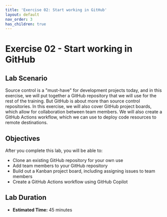 ```yaml
---
title: 'Exercise 02: Start working in GitHub'
layout: default
nav_order: 3
has_children: true
---
```


# Exercise 02 - Start working in GitHub

## Lab Scenario

Source control is a "must-have" for development projects today, and in this exercise, we will put together a GitHub repository that we will use for the rest of the training. But GitHub is about more than source control repositories. In this exercise, we will also cover GitHub project boards, which allow for collaboration between team members. We will also create a GitHub Actions workflow, which we can use to deploy code resources to remote destinations.

## Objectives

After you complete this lab, you will be able to:

* Clone an existing GitHub repository for your own use
* Add team members to your GitHub repository
* Build out a Kanban project board, including assigning issues to team members
* Create a GitHub Actions workflow using GitHub Copilot

## Lab Duration

* **Estimated Time:** 45 minutes
